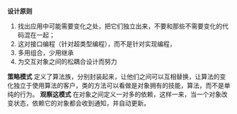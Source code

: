 **设计原则**
1. 找出应用中可能需要变化之处，把它们独立出来，不要和那些不需要变化的代码混在一起；
2. 这对接口编程（针对超类型编程），而不是针对实现编程，
3. 多用组合，少用继承
4. 为交互对象之间的松耦合设计而努力


**策略模式**
    定义了算法族，分别封装起来，让他们之间可以互相替换，让算法的变化独立于使用算法的客户，类的方法可以看做是对象拥有的技能，算法，而不是单
    纯的行为。
**观察这模式**
    在对象之间定义一对多的依赖，这样一来，当一个对象改变状态，依赖它的对象都会收到通知，并自动更新。
